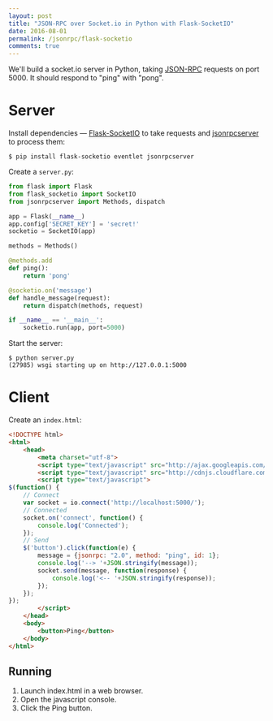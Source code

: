 ```yaml
---
layout: post
title: "JSON-RPC over Socket.io in Python with Flask-SocketIO"
date: 2016-08-01
permalink: /jsonrpc/flask-socketio
comments: true
---
```

We'll build a socket.io server in Python, taking
[JSON-RPC](http://www.jsonrpc.org/) requests on port
5000. It should respond to "ping" with "pong".

Server
======
Install dependencies — [Flask-SocketIO](https://flask-socketio.readthedocs.org/)
to take requests and [jsonrpcserver](http://jsonrpcserver.readthedocs.io/) to
process them:

```shell
$ pip install flask-socketio eventlet jsonrpcserver
```
Create a `server.py`:

```python
from flask import Flask
from flask_socketio import SocketIO
from jsonrpcserver import Methods, dispatch

app = Flask(__name__)
app.config['SECRET_KEY'] = 'secret!'
socketio = SocketIO(app)

methods = Methods()

@methods.add
def ping():
    return 'pong'

@socketio.on('message')
def handle_message(request):
    return dispatch(methods, request)

if __name__ == '__main__':
    socketio.run(app, port=5000)
```
Start the server:

```shell
$ python server.py
(27985) wsgi starting up on http://127.0.0.1:5000
```

Client
======
Create an `index.html`:

```html
<!DOCTYPE html>
<html>
    <head>
        <meta charset="utf-8">
        <script type="text/javascript" src="http://ajax.googleapis.com/ajax/libs/jquery/1.7.2/jquery.min.js"></script>
        <script type="text/javascript" src="http://cdnjs.cloudflare.com/ajax/libs/socket.io/1.4.5/socket.io.min.js"></script>
        <script type="text/javascript">
$(function() {
    // Connect
    var socket = io.connect('http://localhost:5000/');
    // Connected
    socket.on('connect', function() {
        console.log('Connected');
    });
    // Send
    $('button').click(function(e) {
        message = {jsonrpc: "2.0", method: "ping", id: 1};
        console.log('--> '+JSON.stringify(message));
        socket.send(message, function(response) {
            console.log('<-- '+JSON.stringify(response));
        });
    });
});
        </script>
    </head>
    <body>
        <button>Ping</button>
    </body>
</html>
```

Running
-------

1. Launch index.html in a web browser.
2. Open the javascript console.
3. Click the Ping button.
